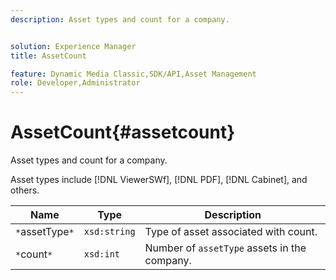 ```yaml
---
description: Asset types and count for a company.


solution: Experience Manager
title: AssetCount

feature: Dynamic Media Classic,SDK/API,Asset Management
role: Developer,Administrator
---
```


# AssetCount{#assetcount}

Asset types and count for a company.

 Asset types include [!DNL ViewerSWf], [!DNL PDF], [!DNL Cabinet], and others.

|  Name  | Type  | Description  |
|---|---|---|
| `*`assetType`*`  | `xsd:string`  | Type of asset associated with count.  |
| `*`count`*`  | `xsd:int`  |Number of `assetType` assets in the company.  |

